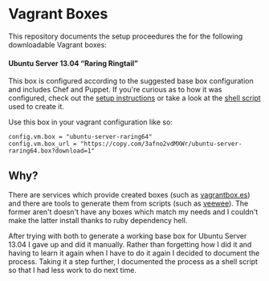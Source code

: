 Vagrant Boxes
=============

This repository documents the setup proceedures the for the following downloadable Vagrant boxes:

#### Ubuntu Server 13.04 “Raring Ringtail”

This box is configured according to the suggested base box configuration and includes Chef and Puppet. If you're curious as to how it was configured, check out the [setup instructions][raring64setup] or take a look at the [shell script][raring64sh] used to create it.

 [raring64sh]: https://github.com/Josiah/VagrantBoxes/blob/master/ubuntu-server-raring64.sh "Ubuntu Server 13.04 “Raring Ringtail” shell script"
 [raring64setup]: http://josiah.github.io/VagrantBoxes/ubuntu-server-raring64.html "Ubuntu Server 13.04 “Raring Ringtail” setup instructions"

Use this box in your vagrant configuration like so:

```
config.vm.box = "ubuntu-server-raring64"
config.vm.box_url = "https://copy.com/3afno2vdMXWr/ubuntu-server-raring64.box?download=1"
```

Why?
----

There are services which provide created boxes (such as [vagrantbox.es][1])
and there are tools to generate them from scripts (such as [veewee][2]). The
former aren't doesn't have any boxes which match my needs and I couldn't make
the latter install thanks to ruby dependency hell.

 [1]: http://vagrantbox.es
 [2]: https://github.com/jedi4ever/veewee

After trying with both to generate a working base box for Ubuntu Server 13.04
I gave up and did it manually. Rather than forgetting how I did it and having
to learn it again when I have to do it again I decided to document the
process. Taking it a step further, I documented the process as a shell script
so that I had less work to do next time.

